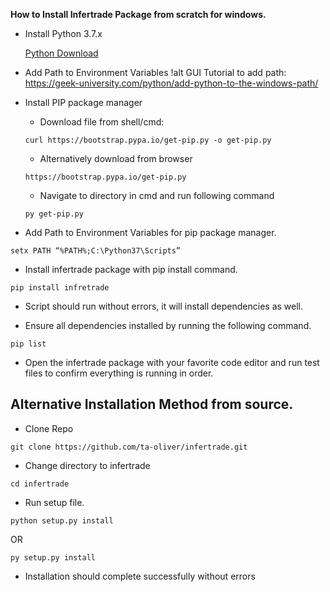 **How to Install Infertrade Package from scratch for windows.**
 
- Install Python 3.7.x 
 
    [Python Download](https://www.python.org/)
 
- Add Path to Environment Variables
!alt
  GUI Tutorial to add path: https://geek-university.com/python/add-python-to-the-windows-path/
 
- Install PIP package manager 
 
  - Download file from shell/cmd:
  ```
  curl https://bootstrap.pypa.io/get-pip.py -o get-pip.py
  ```
  - Alternatively download from browser
  ```
  https://bootstrap.pypa.io/get-pip.py
  ```
  - Navigate to directory in cmd and run following command
  ```
  py get-pip.py
  ```
- Add Path to Environment Variables for pip package manager.
```
setx PATH “%PATH%;C:\Python37\Scripts”
```
 
- Install infertrade package with pip install command.
```
pip install infretrade
```
- Script should run without errors, it will install dependencies as well.
 
- Ensure all dependencies installed by running the following command.
```
pip list
```
- Open the infertrade package with your favorite code editor and run test files to confirm everything is running in order.
 
## Alternative Installation Method from source.
 
- Clone Repo
```
git clone https://github.com/ta-oliver/infertrade.git
```
- Change directory to infertrade
 
```
cd infertrade
```
- Run setup file.
```
python setup.py install
```
OR
```
py setup.py install
```
- Installation should complete successfully without errors


